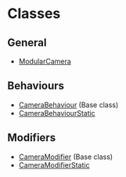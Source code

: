 # Classes

## General

- [ModularCamera](general/modular_camera.md)

## Behaviours

- [CameraBehaviour](behaviours/camera_behaviour.md) (Base class)
- [CameraBehaviourStatic](behaviours/camera_behaviour_static.md)

## Modifiers

- [CameraModifier](modifiers/camera_modifier.md) (Base class)
- [CameraModifierStatic](modifiers/camera_modifier_static.md)